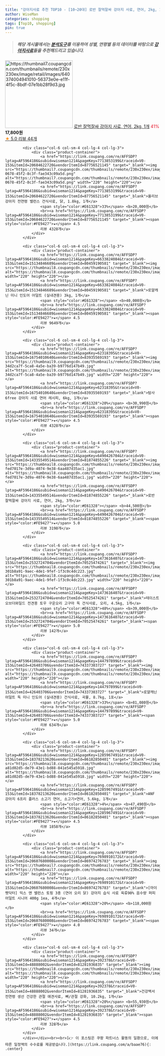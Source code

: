 ```yaml
---
title: "강아지사료 추천 TOP10 - [10~20대] 로반 잘먹잘싸 강아지 사료, 연어, 2kg, 1개"
author: WiseMan
categories: shopping
tags: [Top10, shopping]
pin: true
---
```


> ##### 해당 게시물에서는 [**분석도구**](https://itemscout.io/)를 이용하여 **성별**, **연령별** 등의 데이터를 바탕으로 [**강아지사료**](https://link.coupang.com/a/baae76)들을 추천해드리고 있습니다.
<div class="container"><div class="row">
            <div class="col-6 col-sm-4 col-lg-4 col-lg-3">
                <div class="product-container">
                    <a href="https://link.coupang.com/re/AFFSDP?lptag=AF5964186&subid=wiseman1214&pageKey=6490426704&traceid=V0-153&itemId=14245962767&vendorItemId=82054687112" target="_blank"><img src="https://thumbnail7.coupangcdn.com/thumbnails/remote/230x230ex/image/retail/images/640374004941010-56373e0e-e11f-4f5c-8bdf-07e1bb28f9d3.jpg" alt="https://thumbnail7.coupangcdn.com/thumbnails/remote/230x230ex/image/retail/images/640374004941010-56373e0e-e11f-4f5c-8bdf-07e1bb28f9d3.jpg" width="220" height="220"></a>
                    <a href="https://link.coupang.com/re/AFFSDP?lptag=AF5964186&subid=wiseman1214&pageKey=6490426704&traceid=V0-153&itemId=14245962767&vendorItemId=82054687112" target="_blank">로반 잘먹잘싸 강아지 사료, 연어, 2kg, 1개</a>
                    <span style="color:#E61328">41%</span> <b>17,800원</b>
                    <br><a href="https://link.coupang.com/re/AFFSDP?lptag=AF5964186&subid=wiseman1214&pageKey=6490426704&traceid=V0-153&itemId=14245962767&vendorItemId=82054687112" target="_blank"><span style="color:#FE9427">★</span> 5.0
                    리뷰 44개</a>
                </div>
            </div>
            
            <div class="col-6 col-sm-4 col-lg-4 col-lg-3">
                <div class="product-container">
                    <a href="https://link.coupang.com/re/AFFSDP?lptag=AF5964186&subid=wiseman1214&pageKey=7713853199&traceid=V0-153&itemId=20684622720&vendorItemId=87756521145" target="_blank"><img src="https://thumbnail7.coupangcdn.com/thumbnails/remote/230x230ex/image/retail/images/2023/11/13/11/3/da62a756-0678-45f2-8c3f-fae343c09a5d.png" alt="https://thumbnail7.coupangcdn.com/thumbnails/remote/230x230ex/image/retail/images/2023/11/13/11/3/da62a756-0678-45f2-8c3f-fae343c09a5d.png" width="220" height="220"></a>
                    <a href="https://link.coupang.com/re/AFFSDP?lptag=AF5964186&subid=wiseman1214&pageKey=7713853199&traceid=V0-153&itemId=20684622720&vendorItemId=87756521145" target="_blank">올리브 강아지 전연령 밸런스 건식사료, 닭, 1.8kg, 1개</a>
                    <span style="color:#E61328">33%</span> <b>20,000원</b>
                    <br><a href="https://link.coupang.com/re/AFFSDP?lptag=AF5964186&subid=wiseman1214&pageKey=7713853199&traceid=V0-153&itemId=20684622720&vendorItemId=87756521145" target="_blank"><span style="color:#FE9427">★</span> 4.5
                    리뷰 4328개</a>
                </div>
            </div>
            
            <div class="col-6 col-sm-4 col-lg-4 col-lg-3">
                <div class="product-container">
                    <a href="https://link.coupang.com/re/AFFSDP?lptag=AF5964186&subid=wiseman1214&pageKey=6633824084&traceid=V0-153&itemId=15134846689&vendorItemId=80459190581" target="_blank"><img src="https://thumbnail8.coupangcdn.com/thumbnails/remote/230x230ex/image/vendor_inventory/37a5/1b4d165646aec2999ca75dfb96f0c33a14327e251533e6e9971a8f5f9bd0.jpg" alt="https://thumbnail8.coupangcdn.com/thumbnails/remote/230x230ex/image/vendor_inventory/37a5/1b4d165646aec2999ca75dfb96f0c33a14327e251533e6e9971a8f5f9bd0.jpg" width="220" height="220"></a>
                    <a href="https://link.coupang.com/re/AFFSDP?lptag=AF5964186&subid=wiseman1214&pageKey=6633824084&traceid=V0-153&itemId=15134846689&vendorItemId=80459190581" target="_blank">로얄캐닌 미니 인도어 어덜트 (실내견용) 3kg, 1개</a>
                    <span style="color:#E61328"></span> <b>40,000원</b>
                    <br><a href="https://link.coupang.com/re/AFFSDP?lptag=AF5964186&subid=wiseman1214&pageKey=6633824084&traceid=V0-153&itemId=15134846689&vendorItemId=80459190581" target="_blank"><span style="color:#FE9427">★</span> 4.5
                    리뷰 9649개</a>
                </div>
            </div>
            
            <div class="col-6 col-sm-4 col-lg-4 col-lg-3">
                <div class="product-container">
                    <a href="https://link.coupang.com/re/AFFSDP?lptag=AF5964186&subid=wiseman1214&pageKey=62318395&traceid=V0-153&itemId=16754010640&vendorItemId=83935569193" target="_blank"><img src="https://thumbnail9.coupangcdn.com/thumbnails/remote/230x230ex/image/retail/images/7295993519305983-34d2ca7f-5ca8-4a5e-ba39-b9776d147b49.jpg" alt="https://thumbnail9.coupangcdn.com/thumbnails/remote/230x230ex/image/retail/images/7295993519305983-34d2ca7f-5ca8-4a5e-ba39-b9776d147b49.jpg" width="220" height="220"></a>
                    <a href="https://link.coupang.com/re/AFFSDP?lptag=AF5964186&subid=wiseman1214&pageKey=62318395&traceid=V0-153&itemId=16754010640&vendorItemId=83935569193" target="_blank">탐사 6free 강아지 사료 연어 레시피, 6kg, 1개</a>
                    <span style="color:#E61328">20%</span> <b>30,990원</b>
                    <br><a href="https://link.coupang.com/re/AFFSDP?lptag=AF5964186&subid=wiseman1214&pageKey=62318395&traceid=V0-153&itemId=16754010640&vendorItemId=83935569193" target="_blank"><span style="color:#FE9427">★</span> 4.5
                    리뷰 4328개</a>
                </div>
            </div>
            
            <div class="col-6 col-sm-4 col-lg-4 col-lg-3">
                <div class="product-container">
                    <a href="https://link.coupang.com/re/AFFSDP?lptag=AF5964186&subid=wiseman1214&pageKey=6490426704&traceid=V0-153&itemId=14335549514&vendorItemId=81874855226" target="_blank"><img src="https://thumbnail8.coupangcdn.com/thumbnails/remote/230x230ex/image/retail/images/725767035310288-fed7017e-3d9a-4074-9e38-6aa487d35ac1.jpg" alt="https://thumbnail8.coupangcdn.com/thumbnails/remote/230x230ex/image/retail/images/725767035310288-fed7017e-3d9a-4074-9e38-6aa487d35ac1.jpg" width="220" height="220"></a>
                    <a href="https://link.coupang.com/re/AFFSDP?lptag=AF5964186&subid=wiseman1214&pageKey=6490426704&traceid=V0-153&itemId=14335549514&vendorItemId=81874855226" target="_blank">로반 잘먹잘싸 강아지 사료, 연어, 2kg, 3개</a>
                    <span style="color:#E61328"></span> <b>44,500원</b>
                    <br><a href="https://link.coupang.com/re/AFFSDP?lptag=AF5964186&subid=wiseman1214&pageKey=6490426704&traceid=V0-153&itemId=14335549514&vendorItemId=81874855226" target="_blank"><span style="color:#FE9427">★</span> 5.0
                    리뷰 3198개</a>
                </div>
            </div>
            
            <div class="col-6 col-sm-4 col-lg-4 col-lg-3">
                <div class="product-container">
                    <a href="https://link.coupang.com/re/AFFSDP?lptag=AF5964186&subid=wiseman1214&pageKey=1473616407&traceid=V0-153&itemId=2532724704&vendorItemId=70525474261" target="_blank"><img src="https://thumbnail8.coupangcdn.com/thumbnails/remote/230x230ex/image/retail/images/96307168142449-301b8a91-9aec-4de1-9fef-1f3c0c4dc223.jpg" alt="https://thumbnail8.coupangcdn.com/thumbnails/remote/230x230ex/image/retail/images/96307168142449-301b8a91-9aec-4de1-9fef-1f3c0c4dc223.jpg" width="220" height="220"></a>
                    <a href="https://link.coupang.com/re/AFFSDP?lptag=AF5964186&subid=wiseman1214&pageKey=1473616407&traceid=V0-153&itemId=2532724704&vendorItemId=70525474261" target="_blank">테이스트오브더와일드 전견용 토우 구운오리 고구마 독 건식사료, 오리, 4.5kg, 1개</a>
                    <span style="color:#E61328">48%</span> <b>39,000원</b>
                    <br><a href="https://link.coupang.com/re/AFFSDP?lptag=AF5964186&subid=wiseman1214&pageKey=1473616407&traceid=V0-153&itemId=2532724704&vendorItemId=70525474261" target="_blank"><span style="color:#FE9427">★</span> 5.0
                    리뷰 142개</a>
                </div>
            </div>
            
            <div class="col-6 col-sm-4 col-lg-4 col-lg-3">
                <div class="product-container">
                    <a href="https://link.coupang.com/re/AFFSDP?lptag=AF5964186&subid=wiseman1214&pageKey=144797899&traceid=V0-153&itemId=426403706&vendorItemId=74337303727" target="_blank"><img src="https://thumbnail9.coupangcdn.com/thumbnails/remote/230x230ex/image/vendor_inventory/4b89/a3ca47060cf6697cd2a451fc4caf33197492346e6a7098803f9a9a2c03a7.jpg" alt="https://thumbnail9.coupangcdn.com/thumbnails/remote/230x230ex/image/vendor_inventory/4b89/a3ca47060cf6697cd2a451fc4caf33197492346e6a7098803f9a9a2c03a7.jpg" width="220" height="220"></a>
                    <a href="https://link.coupang.com/re/AFFSDP?lptag=AF5964186&subid=wiseman1214&pageKey=144797899&traceid=V0-153&itemId=426403706&vendorItemId=74337303727" target="_blank">로얄캐닌 어덜트 독 미니 인도어 (실내견용) 건식사료, 곡물, 8.7kg, 1포</a>
                    <span style="color:#E61328">33%</span> <b>81,080원</b>
                    <br><a href="https://link.coupang.com/re/AFFSDP?lptag=AF5964186&subid=wiseman1214&pageKey=144797899&traceid=V0-153&itemId=426403706&vendorItemId=74337303727" target="_blank"><span style="color:#FE9427">★</span> 5.0
                    리뷰 634개</a>
                </div>
            </div>
            
            <div class="col-6 col-sm-4 col-lg-4 col-lg-3">
                <div class="product-container">
                    <a href="https://link.coupang.com/re/AFFSDP?lptag=AF5964186&subid=wiseman1214&pageKey=1285967491&traceid=V0-153&itemId=18378213620&vendorItemId=86182850401" target="_blank"><img src="https://thumbnail8.coupangcdn.com/thumbnails/remote/230x230ex/image/retail/images/2005215792590149-a81d02d5-de79-43e1-bd88-841e545a5918.jpg" alt="https://thumbnail8.coupangcdn.com/thumbnails/remote/230x230ex/image/retail/images/2005215792590149-a81d02d5-de79-43e1-bd88-841e545a5918.jpg" width="220" height="220"></a>
                    <a href="https://link.coupang.com/re/AFFSDP?lptag=AF5964186&subid=wiseman1214&pageKey=1285967491&traceid=V0-153&itemId=18378213620&vendorItemId=86182850401" target="_blank">ANF 강아지 6프리 플러스 소고기 연어, 소고기+연어, 5.6kg, 1개</a>
                    <span style="color:#E61328">4%</span> <b>47,490원</b>
                    <br><a href="https://link.coupang.com/re/AFFSDP?lptag=AF5964186&subid=wiseman1214&pageKey=1285967491&traceid=V0-153&itemId=18378213620&vendorItemId=86182850401" target="_blank"><span style="color:#FE9427">★</span> 4.5
                    리뷰 1858개</a>
                </div>
            </div>
            
            <div class="col-6 col-sm-4 col-lg-4 col-lg-3">
                <div class="product-container">
                    <a href="https://link.coupang.com/re/AFFSDP?lptag=AF5964186&subid=wiseman1214&pageKey=7698910172&traceid=V0-153&itemId=20607680008&vendorItemId=86974276783" target="_blank"><img src="https://thumbnail7.coupangcdn.com/thumbnails/remote/230x230ex/image/vendor_inventory/56d5/d811ab48e5c44475932ea8110a55792dc6d37e0754d5b60295f9cb3fbcad.jpg" alt="https://thumbnail7.coupangcdn.com/thumbnails/remote/230x230ex/image/vendor_inventory/56d5/d811ab48e5c44475932ea8110a55792dc6d37e0754d5b60295f9cb3fbcad.jpg" width="220" height="220"></a>
                    <a href="https://link.coupang.com/re/AFFSDP?lptag=AF5964186&subid=wiseman1214&pageKey=7698910172&traceid=V0-153&itemId=20607680008&vendorItemId=86974276783" target="_blank">[마이펫닥터] 믹스 앤 밸런스 토핑 3종 (연어 오리 닭) 강아지 습식 사료 육류90% 음수량 퍼피 어덜트 시니어 400g 1ea, 4개</a>
                    <span style="color:#E61328">20%</span> <b>118,000원</b>
                    <br><a href="https://link.coupang.com/re/AFFSDP?lptag=AF5964186&subid=wiseman1214&pageKey=7698910172&traceid=V0-153&itemId=20607680008&vendorItemId=86974276783" target="_blank"><span style="color:#FE9427">★</span> 4.0
                    리뷰 34개</a>
                </div>
            </div>
            
            <div class="col-6 col-sm-4 col-lg-4 col-lg-3">
                <div class="product-container">
                    <a href="https://link.coupang.com/re/AFFSDP?lptag=AF5964186&subid=wiseman1214&pageKey=392378&traceid=V0-153&itemId=48888002&vendorItemId=81281936835" target="_blank"><img src="https://thumbnail8.coupangcdn.com/thumbnails/remote/230x230ex/image/vendor_inventory/09bf/e4e593955958c2a4a50dcae9466aca7d714da55fb6e34daaf96a1a6a8983.jpg" alt="https://thumbnail8.coupangcdn.com/thumbnails/remote/230x230ex/image/vendor_inventory/09bf/e4e593955958c2a4a50dcae9466aca7d714da55fb6e34daaf96a1a6a8983.jpg" width="220" height="220"></a>
                    <a href="https://link.coupang.com/re/AFFSDP?lptag=AF5964186&subid=wiseman1214&pageKey=392378&traceid=V0-153&itemId=48888002&vendorItemId=81281936835" target="_blank">건강백서 전연령 생선 건강한 관절 애견사료, 뼈/관절 강화, 10.2kg, 1개</a>
                    <span style="color:#E61328">20%</span> <b>55,930원</b>
                    <br><a href="https://link.coupang.com/re/AFFSDP?lptag=AF5964186&subid=wiseman1214&pageKey=392378&traceid=V0-153&itemId=48888002&vendorItemId=81281936835" target="_blank"><span style="color:#FE9427">★</span> 4.5
                    리뷰 328개</a>
                </div>
            </div>
            </div></div><br><br>[👉 이 포스팅은 쿠팡 파트너스 활동의 일환으로, 이에 따른 일정액의 수수료를 제공받습니다.](https://link.coupang.com/a/baae76){: .center}